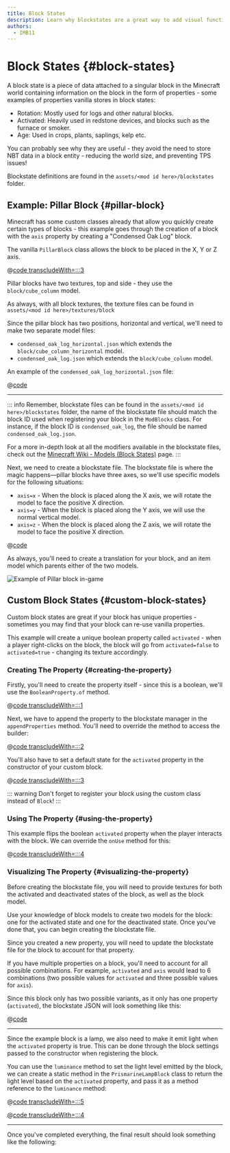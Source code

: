 ```yaml
---
title: Block States
description: Learn why blockstates are a great way to add visual functionality to your blocks.
authors:
  - IMB11
---
```


# Block States {#block-states}

A block state is a piece of data attached to a singular block in the Minecraft world containing information on the block in the form of properties - some examples of properties vanilla stores in block states:

- Rotation: Mostly used for logs and other natural blocks.
- Activated: Heavily used in redstone devices, and blocks such as the furnace or smoker.
- Age: Used in crops, plants, saplings, kelp etc.

You can probably see why they are useful - they avoid the need to store NBT data in a block entity - reducing the world size, and preventing TPS issues!

Blockstate definitions are found in the `assets/<mod id here>/blockstates` folder.

## Example: Pillar Block {#pillar-block}

<!-- Note: This example could be used for a custom recipe types guide, a condensor machine block with a custom "Condensing" recipe? -->

Minecraft has some custom classes already that allow you quickly create certain types of blocks - this example goes through the creation of a block with the `axis` property by creating a "Condensed Oak Log" block.

The vanilla `PillarBlock` class allows the block to be placed in the X, Y or Z axis.

@[code transcludeWith=:::3](@/reference/1.20.4/src/main/java/com/example/docs/block/ModBlocks.java)

Pillar blocks have two textures, top and side - they use the `block/cube_column` model.

As always, with all block textures, the texture files can be found in `assets/<mod id here>/textures/block`

<DownloadEntry type="Textures" visualURL="/assets/develop/blocks/blockstates_0_large.png" downloadURL="/assets/develop/blocks/condensed_oak_log_textures.zip" />

Since the pillar block has two positions, horizontal and vertical, we'll need to make two separate model files:

- `condensed_oak_log_horizontal.json` which extends the `block/cube_column_horizontal` model.
- `condensed_oak_log.json` which extends the `block/cube_column` model.

An example of the `condensed_oak_log_horizontal.json` file:

@[code](@/reference/1.20.4/src/main/resources/assets/fabric-docs-reference/models/block/condensed_oak_log_horizontal.json)

---

::: info
Remember, blockstate files can be found in the `assets/<mod id here>/blockstates` folder, the name of the blockstate file should match the block ID used when registering your block in the `ModBlocks` class. For instance, if the block ID is `condensed_oak_log`, the file should be named `condensed_oak_log.json`.

For a more in-depth look at all the modifiers available in the blockstate files, check out the [Minecraft Wiki - Models (Block States)](https://minecraft.wiki/w/Tutorials/Models#Block_states) page.
:::

Next, we need to create a blockstate file. The blockstate file is where the magic happens—pillar blocks have three axes, so we'll use specific models for the following situations:

- `axis=x` - When the block is placed along the X axis, we will rotate the model to face the positive X direction.
- `axis=y` - When the block is placed along the Y axis, we will use the normal vertical model.
- `axis=z` - When the block is placed along the Z axis, we will rotate the model to face the positive X direction.

@[code](@/reference/1.20.4/src/main/resources/assets/fabric-docs-reference/blockstates/condensed_oak_log.json)

As always, you'll need to create a translation for your block, and an item model which parents either of the two models.

![Example of Pillar block in-game](/assets/develop/blocks/blockstates_1.png)

## Custom Block States {#custom-block-states}

Custom block states are great if your block has unique properties - sometimes you may find that your block can re-use vanilla properties.

This example will create a unique boolean property called `activated` - when a player right-clicks on the block, the block will go from `activated=false` to `activated=true` - changing its texture accordingly.

### Creating The Property {#creating-the-property}

Firstly, you'll need to create the property itself - since this is a boolean, we'll use the `BooleanProperty.of` method.

@[code transcludeWith=:::1](@/reference/1.20.4/src/main/java/com/example/docs/block/custom/PrismarineLampBlock.java)

Next, we have to append the property to the blockstate manager in the `appendProperties` method. You'll need to override the method to access the builder:

@[code transcludeWith=:::2](@/reference/1.20.4/src/main/java/com/example/docs/block/custom/PrismarineLampBlock.java)

You'll also have to set a default state for the `activated` property in the constructor of your custom block.

@[code transcludeWith=:::3](@/reference/1.20.4/src/main/java/com/example/docs/block/custom/PrismarineLampBlock.java)

::: warning
Don't forget to register your block using the custom class instead of `Block`!
:::

### Using The Property {#using-the-property}

This example flips the boolean `activated` property when the player interacts with the block. We can override the `onUse` method for this:

@[code transcludeWith=:::4](@/reference/1.20.4/src/main/java/com/example/docs/block/custom/PrismarineLampBlock.java)

### Visualizing The Property {#visualizing-the-property}

Before creating the blockstate file, you will need to provide textures for both the activated and deactivated states of the block, as well as the block model.

<DownloadEntry type="Textures" visualURL="/assets/develop/blocks/blockstates_2_large.png" downloadURL="/assets/develop/blocks/prismarine_lamp_textures.zip" />

Use your knowledge of block models to create two models for the block: one for the activated state and one for the deactivated state. Once you've done that, you can begin creating the blockstate file.

Since you created a new property, you will need to update the blockstate file for the block to account for that property.

If you have multiple properties on a block, you'll need to account for all possible combinations. For example, `activated` and `axis` would lead to 6 combinations (two possible values for `activated` and three possible values for `axis`).

Since this block only has two possible variants, as it only has one property (`activated`), the blockstate JSON will look something like this:

@[code](@/reference/1.20.4/src/main/resources/assets/fabric-docs-reference/blockstates/prismarine_lamp.json)

---

Since the example block is a lamp, we also need to make it emit light when the `activated` property is true. This can be done through the block settings passed to the constructor when registering the block.

You can use the `luminance` method to set the light level emitted by the block, we can create a static method in the `PrismarineLampBlock` class to return the light level based on the `activated` property, and pass it as a method reference to the `luminance` method:

@[code transcludeWith=:::5](@/reference/1.20.4/src/main/java/com/example/docs/block/custom/PrismarineLampBlock.java)

@[code transcludeWith=:::4](@/reference/1.20.4/src/main/java/com/example/docs/block/ModBlocks.java)

---

<!-- Note: This block can be a great starter for a redstone block interactivity page, maybe triggering the blockstate based on redstone input? -->

Once you've completed everything, the final result should look something like the following:

<VideoPlayer src="/assets/develop/blocks/blockstates_3.webm" title="Prismarine Lamp Block in-game" />
